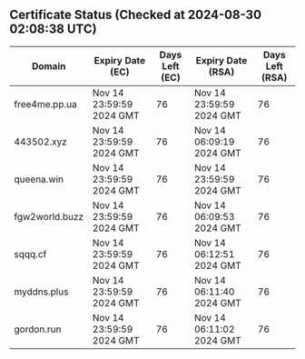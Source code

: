 ## Certificate Status (Checked at 2024-08-30 02:08:38 UTC)
| Domain | Expiry Date (EC) | Days Left (EC) | Expiry Date (RSA) | Days Left (RSA) |
|--------|-------------------|----------------|--------------------|--------------------|
| free4me.pp.ua | Nov 14 23:59:59 2024 GMT | 76 | Nov 14 23:59:59 2024 GMT | 76 |
| 443502.xyz | Nov 14 23:59:59 2024 GMT | 76 | Nov 14 06:09:19 2024 GMT | 76 |
| queena.win | Nov 14 23:59:59 2024 GMT | 76 | Nov 14 23:59:59 2024 GMT | 76 |
| fgw2world.buzz | Nov 14 23:59:59 2024 GMT | 76 | Nov 14 06:09:53 2024 GMT | 76 |
| sqqq.cf | Nov 14 23:59:59 2024 GMT | 76 | Nov 14 06:12:51 2024 GMT | 76 |
| myddns.plus | Nov 14 23:59:59 2024 GMT | 76 | Nov 14 06:11:40 2024 GMT | 76 |
| gordon.run | Nov 14 23:59:59 2024 GMT | 76 | Nov 14 06:11:02 2024 GMT | 76 |
